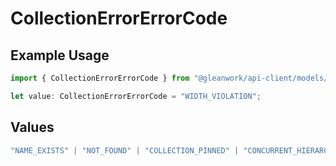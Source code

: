 # CollectionErrorErrorCode

## Example Usage

```typescript
import { CollectionErrorErrorCode } from "@gleanwork/api-client/models/components";

let value: CollectionErrorErrorCode = "WIDTH_VIOLATION";
```

## Values

```typescript
"NAME_EXISTS" | "NOT_FOUND" | "COLLECTION_PINNED" | "CONCURRENT_HIERARCHY_EDIT" | "HEIGHT_VIOLATION" | "WIDTH_VIOLATION" | "NO_PERMISSIONS"
```
